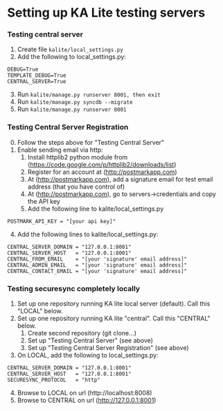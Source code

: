 Setting up KA Lite testing servers
===


### Testing central server
1. Create file `kalite/local_settings.py`
2. Add the following to local_settings.py:

`DEBUG=True`  
`TEMPLATE_DEBUG=True`  
`CENTRAL_SERVER=True`

3. Run `kalite/manage.py runserver 8001, then exit`
4. Run `kalite/manage.py syncdb --migrate`
5. Run `kalite/manage.py runserver 8001`


### Testing Central Server Registration
0. Follow the steps above for "Testing Central Server" 
1. Enable sending email via http:
    1. Install httplib2 python module from (https://code.google.com/p/httplib2/downloads/list)
    2. Register for an account at (http://postmarkapp.com)
    3. At (http://postmarkapp.com), add a signature email for test email address (that you have control of)
    4. At (http://postmarkapp.com), go to servers->credentials and copy the API key
    5. Add the following line to kalite/local_settings.py

`POSTMARK_API_KEY = "[your api key]"`  

4. Add the following lines to kalite/local_settings.py:

`CENTRAL_SERVER_DOMAIN = "127.0.0.1:8001"`  
`CENTRAL_SERVER_HOST   = "127.0.0.1:8001"`  
`CENTRAL_FROM_EMAIL    = "[your 'signature' email address]"`  
`CENTRAL_ADMIN_EMAIL   = "[your 'signature' email address]"`  
`CENTRAL_CONTACT_EMAIL = "[your 'signature' email address]"`  


### Testing securesync completely locally
1. Set up one repository running KA lite local server (default).  Call this "LOCAL" below.
2. Set up one repository running KA lite "central".  Call this "CENTRAL" below.
    1. Create second repository (git clone...)
    2. Set up "Testing Central Server" (see above)
    3. Set up "Testing Central Server Registration" (see above)
3. On LOCAL, add the following to local_settings.py:

`CENTRAL_SERVER_DOMAIN = "127.0.0.1:8001"`  
`CENTRAL_SERVER_HOST   = "127.0.0.1:8001"`  
`SECURESYNC_PROTOCOL   = "http"`  

4. Browse to LOCAL on url (http://localhost:8008)
5. Browse to CENTRAL on url (http://127.0.0.1:8001)

